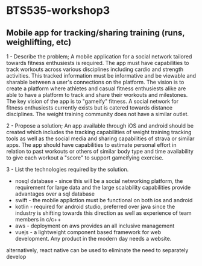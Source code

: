 # BTS535-workshop3

## Mobile app for tracking/sharing training (runs, weighlifting, etc)

1 - Describe the problem;
  A mobile application for a social network tailored towards fitness enthusiests is required. The app must have capabilities to track workouts across various disciplines including cardio and strength activities.
  This tracked information must be informative and be viewable and sharable between a user's connections on the platform. The vision is to create a platform where athletes and casual fitness enthusiests alike
  are able to have a platform to track and share their workouts and milestones. The key vision of the app is to "gameify" fitness. A social network for fitness enthusiests currently exists but is catered towards
  distance disciplines. The weight training community does not have a similar outlet.

2 - Propose a solution;
  An app available through iOS and android should be created which includes the tracking capabilities of weight training tracking tools as well as the social media and sharing capabilities of strava or similar apps.
  The app should have capabilities to estimate personal effort in relation to past workouts or others of similar body type and time availability to give each workout a "score" to support gameifying exercise.
  

3 - List the technologies required by the solution.
  - nosql database - since this will be a social networking platform, the requirement for large data and the large scalability capabilities provide advantages over a sql database
  - swift - the mobile appliction must be functional on both ios and android
  - kotlin - required for android studio, preferred over java since the industry is shifting towards this direction as well as experience of team members in c/c++
  - aws - deployment on aws provides an all inclusive management 
  - vuejs - a lightweight component based framework for web development. Any product in the modern day needs a website.
  

  alternatively, react native can be used to eliminate the need to separately develop 

